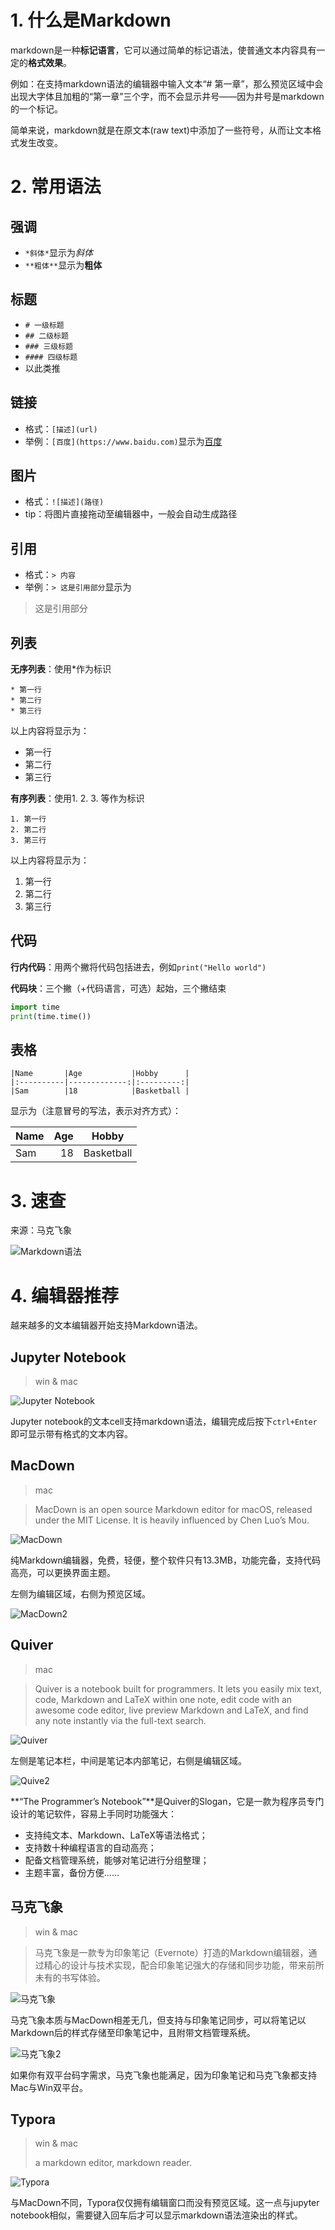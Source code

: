 # 1. 什么是Markdown

markdown是一种**标记语言**，它可以通过简单的标记语法，使普通文本内容具有一定的**格式效果**。

例如：在支持markdown语法的编辑器中输入文本“# 第一章”，那么预览区域中会出现大字体且加粗的“第一章”三个字，而不会显示井号——因为井号是markdown的一个标记。

简单来说，markdown就是在原文本(raw text)中添加了一些符号，从而让文本格式发生改变。

# 2. 常用语法

## 强调

* `*斜体*`显示为*斜体*
* `**粗体**`显示为**粗体**

## 标题

* `# 一级标题`
* `## 二级标题`
* `### 三级标题`
* `#### 四级标题`
* 以此类推

## 链接

* 格式：`[描述](url)`
* 举例：`[百度](https://www.baidu.com)`显示为[百度](www.baidu.com)

## 图片

* 格式：`![描述](路径)`
* tip：将图片直接拖动至编辑器中，一般会自动生成路径

## 引用

* 格式：`> 内容`
* 举例：`> 这是引用部分`显示为

> 这是引用部分

## 列表

**无序列表**：使用*作为标识

```
* 第一行
* 第二行
* 第三行
```

以上内容将显示为：

* 第一行
* 第二行
* 第三行

**有序列表**：使用1. 2. 3. 等作为标识

```
1. 第一行
2. 第二行
3. 第三行
```

以上内容将显示为：

1. 第一行
2. 第二行
3. 第三行


## 代码

**行内代码**：用两个撇将代码包括进去，例如`print("Hello world")`

**代码块**：三个撇（+代码语言，可选）起始，三个撇结束

```python
import time
print(time.time())
```

## 表格

```
|Name       |Age           |Hobby      |
|:----------|-------------:|:---------:|
|Sam        |18            |Basketball |
```

显示为（注意冒号的写法，表示对齐方式）：

|Name       |Age           |Hobby      |
|:----------|-------------:|:---------:|
|Sam        |18            |Basketball |

# 3. 速查

来源：马克飞象

![Markdown语法](1.png)

# 4. 编辑器推荐

越来越多的文本编辑器开始支持Markdown语法。

## Jupyter Notebook

> win & mac

![Jupyter Notebook](2.png)

Jupyter notebook的文本cell支持markdown语法，编辑完成后按下`ctrl+Enter`即可显示带有格式的文本内容。

## MacDown

> mac

> MacDown is an open source Markdown editor for macOS, released under the MIT License. It is heavily influenced by Chen Luo’s Mou.

![MacDown](3.png)

纯Markdown编辑器，免费，轻便，整个软件只有13.3MB，功能完备，支持代码高亮，可以更换界面主题。

左侧为编辑区域，右侧为预览区域。

![MacDown2](4.png)

## Quiver

> mac

> Quiver is a notebook built for programmers. It lets you easily mix text, code, Markdown and LaTeX within one note, edit code with an awesome code editor, live preview Markdown and LaTeX, and find any note instantly via the full-text search.

![Quiver](5.png)

左侧是笔记本栏，中间是笔记本内部笔记，右侧是编辑区域。

![Quive2](6.png)

**“The Programmer’s Notebook”**是Quiver的Slogan，它是一款为程序员专门设计的笔记软件，容易上手同时功能强大：

* 支持纯文本、Markdown、LaTeX等语法格式；
* 支持数十种编程语言的自动高亮；
* 配备文档管理系统，能够对笔记进行分组整理；
* 主题丰富，备份方便……

## 马克飞象

> win & mac

> 马克飞象是一款专为印象笔记（Evernote）打造的Markdown编辑器，通过精心的设计与技术实现，配合印象笔记强大的存储和同步功能，带来前所未有的书写体验。

![马克飞象](7.png)

马克飞象本质与MacDown相差无几，但支持与印象笔记同步，可以将笔记以Markdown后的样式存储至印象笔记中，且附带文档管理系统。

![马克飞象2](8.png)

如果你有双平台码字需求，马克飞象也能满足，因为印象笔记和马克飞象都支持Mac与Win双平台。

## Typora

> win & mac
>
> a markdown editor, markdown reader.

![Typora](9.png)

与MacDown不同，Typora仅仅拥有编辑窗口而没有预览区域。这一点与jupyter notebook相似，需要键入回车后才可以显示markdown语法渲染出的样式。





